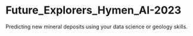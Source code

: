 # Future_Explorers_Hymen_AI-2023
Predicting new mineral deposits using your data science or geology skills.
